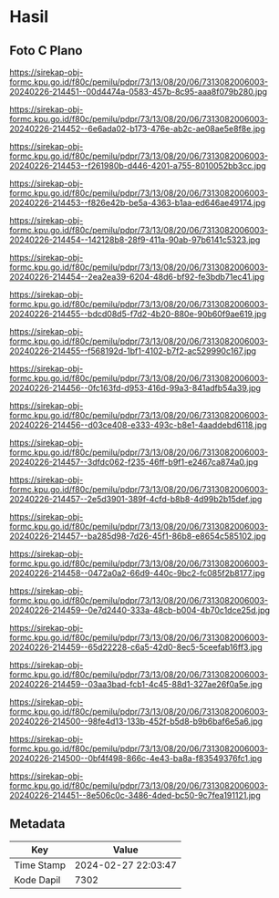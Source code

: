 # Hasil

## Foto C Plano

https://sirekap-obj-formc.kpu.go.id/f80c/pemilu/pdpr/73/13/08/20/06/7313082006003-20240226-214451--00d4474a-0583-457b-8c95-aaa8f079b280.jpg

https://sirekap-obj-formc.kpu.go.id/f80c/pemilu/pdpr/73/13/08/20/06/7313082006003-20240226-214452--6e6ada02-b173-476e-ab2c-ae08ae5e8f8e.jpg

https://sirekap-obj-formc.kpu.go.id/f80c/pemilu/pdpr/73/13/08/20/06/7313082006003-20240226-214453--f261980b-d446-4201-a755-8010052bb3cc.jpg

https://sirekap-obj-formc.kpu.go.id/f80c/pemilu/pdpr/73/13/08/20/06/7313082006003-20240226-214453--f826e42b-be5a-4363-b1aa-ed646ae49174.jpg

https://sirekap-obj-formc.kpu.go.id/f80c/pemilu/pdpr/73/13/08/20/06/7313082006003-20240226-214454--142128b8-28f9-411a-90ab-97b6141c5323.jpg

https://sirekap-obj-formc.kpu.go.id/f80c/pemilu/pdpr/73/13/08/20/06/7313082006003-20240226-214454--2ea2ea39-6204-48d6-bf92-fe3bdb71ec41.jpg

https://sirekap-obj-formc.kpu.go.id/f80c/pemilu/pdpr/73/13/08/20/06/7313082006003-20240226-214455--bdcd08d5-f7d2-4b20-880e-90b60f9ae619.jpg

https://sirekap-obj-formc.kpu.go.id/f80c/pemilu/pdpr/73/13/08/20/06/7313082006003-20240226-214455--f568192d-1bf1-4102-b7f2-ac529990c167.jpg

https://sirekap-obj-formc.kpu.go.id/f80c/pemilu/pdpr/73/13/08/20/06/7313082006003-20240226-214456--0fc163fd-d953-416d-99a3-841adfb54a39.jpg

https://sirekap-obj-formc.kpu.go.id/f80c/pemilu/pdpr/73/13/08/20/06/7313082006003-20240226-214456--d03ce408-e333-493c-b8e1-4aaddebd6118.jpg

https://sirekap-obj-formc.kpu.go.id/f80c/pemilu/pdpr/73/13/08/20/06/7313082006003-20240226-214457--3dfdc062-f235-46ff-b9f1-e2467ca874a0.jpg

https://sirekap-obj-formc.kpu.go.id/f80c/pemilu/pdpr/73/13/08/20/06/7313082006003-20240226-214457--2e5d3901-389f-4cfd-b8b8-4d99b2b15def.jpg

https://sirekap-obj-formc.kpu.go.id/f80c/pemilu/pdpr/73/13/08/20/06/7313082006003-20240226-214457--ba285d98-7d26-45f1-86b8-e8654c585102.jpg

https://sirekap-obj-formc.kpu.go.id/f80c/pemilu/pdpr/73/13/08/20/06/7313082006003-20240226-214458--0472a0a2-66d9-440c-9bc2-fc085f2b8177.jpg

https://sirekap-obj-formc.kpu.go.id/f80c/pemilu/pdpr/73/13/08/20/06/7313082006003-20240226-214459--0e7d2440-333a-48cb-b004-4b70c1dce25d.jpg

https://sirekap-obj-formc.kpu.go.id/f80c/pemilu/pdpr/73/13/08/20/06/7313082006003-20240226-214459--65d22228-c6a5-42d0-8ec5-5ceefab16ff3.jpg

https://sirekap-obj-formc.kpu.go.id/f80c/pemilu/pdpr/73/13/08/20/06/7313082006003-20240226-214459--03aa3bad-fcb1-4c45-88d1-327ae26f0a5e.jpg

https://sirekap-obj-formc.kpu.go.id/f80c/pemilu/pdpr/73/13/08/20/06/7313082006003-20240226-214500--98fe4d13-133b-452f-b5d8-b9b6baf6e5a6.jpg

https://sirekap-obj-formc.kpu.go.id/f80c/pemilu/pdpr/73/13/08/20/06/7313082006003-20240226-214500--0bf4f498-866c-4e43-ba8a-f83549376fc1.jpg

https://sirekap-obj-formc.kpu.go.id/f80c/pemilu/pdpr/73/13/08/20/06/7313082006003-20240226-214451--8e506c0c-3486-4ded-bc50-9c7fea191121.jpg


## Metadata

| Key        | Value               |
| ---------- | ------------------- |
| Time Stamp | 2024-02-27 22:03:47 |
| Kode Dapil | 7302                |



